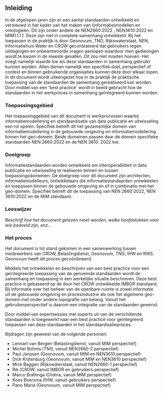 ## Inleiding

In de afgelopen jaren zijn er een aantal standaarden ontwikkeld en vernieuwd in het kader van het maken van (informatie)modellen en ontologieën. Dit zijn onder andere de NEN2660:2022 , NEN3610:2022 en MIM1.1.1.1. Deze zijn niet in complete samenhang ontwikkeld. Bij het toepassen in de praktijk is door Geonovum, TNO, Rijkswaterstaat, NEN, Informatiehuis Water en CROW geconstateerd dat gebruikers tegen uitdagingen en onbeantwoorde vragen aanlopen waardoor men gedwongen wordt te kiezen in de meeste gevallen. Dit zou niet moeten hoeven. Het voegt namelijk waarde toe als deze standaarden in samenhang gebruikt kunnen worden. Allen dienen namelijk een specifiek doel, perspectief of context en binnen gebruikende organisaties kunnen deze door elkaar lopen. In dit document wordt uiteengezet hoe in de praktijk de praktische toepassing van de standaarden de samenhang gerealiseerd kan worden. Door middel van een 'best practice' wordt in beeld gebracht hoe de standaarden in het werkproces in samenhang geïntegreerd kunnen worden.

### Toepassingsgebied

Het toepassinggebied van dit document is werkprocessen waarbij informatiemodellering en standaardisatie van data publicatie en uitwisseling een rol spelen. Specifiek betreft dit het gezamenlijke domein van informatiemodellering in de gebouwde omgeving en informatiemodellering binnen het geo-domein. Beide domeinen passen daar de domein specifieke standaarden NEN 2660:2022 en de NEN 3610: 2022 toe.

### Doelgroep

Informatiestandaarden worden ontwikkeld om interoperabiliteit in data  publicatie en uitwisseling te realiseren binnen en tussen toepassingsdomeinen. De doelgroep voor dit document zijn architecten, informatiemodelleurs, ontwikkelaars die informatiestandaarden ontwikkelen en toepassen binnen de gebouwde omgeving en of in combinatie met het geo-domein. Specifiek betreft dit de toepassing van NEN 2660:2022, NEN 3610:2022 en de MIM standaard. 

### Leeswijzer

*Beschrijf hoe het document gelezen moet worden, welke hoofdstukken voor wie bedoeld zijn, enz...*



### Het proces

Het document is tot stand gekomen in een samenwerking tussen medewerkers van CROW, Belastingdienst, Geonovum, TNO, IHW en RWS. Geonovum heeft dit proces gecoördineerd.

Middels het ontwikkelen en beschrijven van een best practice voor een geïntegreerde toepassing van de genoemde standaarden wordt de samenhang en toepassing in een werkelijke situatie beschreven. Deze best practice is gebaseerd op de door het CROW ontwikkelde IMBOR standaard. Bij informatie over het beheer van de openbare ruimte is zowel informatie uit de gebouwde omgeving en procesindustrie als ook het algemene geo-domein met onder andere topografie van belang. Vanuit het gebruikerperspectief is daarom een integratie van de standaarden gewenst.

Door middel van expertsessies met experts uit van de verschillende standaarden is toegewerkt naar een best practice voor geïntegreerd toepassen van deze standaarden in het standaardisatieproces.

Bijdragen zijn geweest van de volgende personen:
 
- Lennart van Bergen (Belastingdienst, vanuit MIM perspectief)
- Michel Bohms (TNO, vanuit NEN2660-2 perspectief)
- Paul Janssen (Geonovum, vanuit MIM en NEN3610 perspectief)
- Dick Krijtenburg (Geonovum, vanuit MIM en NEN3610 perspectief)
- Mick Baggen (Rijkswaterstaat, vanuit NEN2660-1 perspectief)
- Rik (CROW, vanuit IMBOR en gebruikers perspectief)
- Marco Brattinga (Ordina, vanuit MIM perspectief)
- Koos Boersma (IHW, vanuit gebruikers perspectief)
- Pano Maria (Geonovum, vanuit MIM perspectief)
